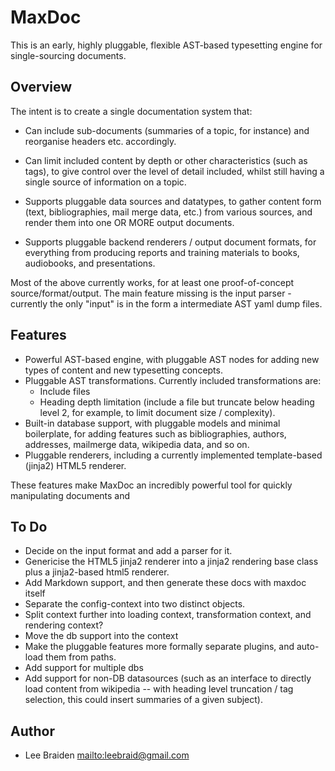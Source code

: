 # MaxDoc

This is an early, highly pluggable, flexible AST-based typesetting
engine for single-sourcing documents.

## Overview

The intent is to create a single documentation system that:

* Can include sub-documents (summaries of a topic, for instance) and
  reorganise headers etc. accordingly.

* Can limit included content by depth or other characteristics (such
  as tags), to give control over the level of detail included, whilst
  still having a single source of information on a topic.

* Supports pluggable data sources and datatypes, to gather content
  form (text, bibliographies, mail merge data, etc.) from various
  sources, and render them into one OR MORE output documents.

* Supports pluggable backend renderers / output document formats, for
  everything from producing reports and training materials to books,
  audiobooks, and presentations.

Most of the above currently works, for at least one proof-of-concept
source/format/output. The main feature missing is the input parser -
currently the only "input" is in the form a intermediate AST yaml dump
files.

## Features

* Powerful AST-based engine, with pluggable AST nodes for adding new
  types of content and new typesetting concepts.
* Pluggable AST transformations. Currently included transformations are:
  - Include files
  - Heading depth limitation (include a file but truncate below heading
    level 2, for example, to limit document size / complexity).
* Built-in database support, with pluggable models and minimal boilerplate,
  for adding features such as bibliographies, authors, addresses, mailmerge
  data, wikipedia data, and so on.
* Pluggable renderers, including a currently implemented template-based
  (jinja2) HTML5 renderer.

These features make MaxDoc an incredibly powerful tool for quickly manipulating
documents and 


## To Do

* Decide on the input format and add a parser for it.
* Genericise the HTML5 jinja2 renderer into a jinja2 rendering base class plus
  a jinja2-based html5 renderer.
* Add Markdown support, and then generate these docs with maxdoc itself
* Separate the config-context into two distinct objects.
* Split context further into loading context, transformation context, and
  rendering context?
* Move the db support into the context
* Make the pluggable features more formally separate plugins, and auto-load them
  from paths.
* Add support for multiple dbs
* Add support for non-DB datasources (such as an interface to directly load
  content from wikipedia -- with heading level truncation / tag selection,
  this could insert summaries of a given subject).


## Author

* Lee Braiden <mailto:leebraid@gmail.com>
